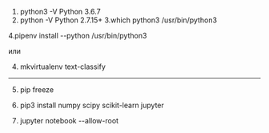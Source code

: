 1. python3 -V
Python 3.6.7
2. python -V
Python 2.7.15+
3.which python3 
/usr/bin/python3

4.pipenv install --python /usr/bin/python3

или

4. mkvirtualenv text-classify
------------------------------------------------------

5. pip freeze
6. pip3 install numpy scipy scikit-learn jupyter


7. jupyter notebook --allow-root